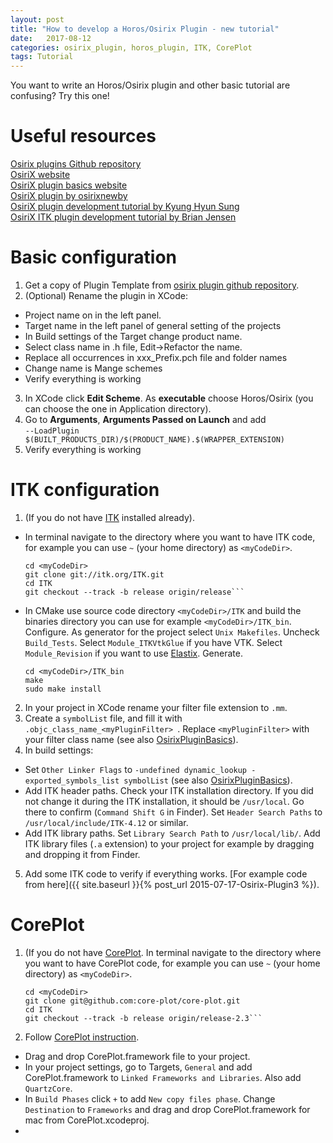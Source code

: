 ```yaml
---
layout: post
title: "How to develop a Horos/Osirix Plugin - new tutorial"
date:   2017-08-12
categories: osirix_plugin, horos_plugin, ITK, CorePlot
tags: Tutorial
---
```


You want to write an Horos/Osirix plugin and other basic tutorial are confusing? Try this one!

# Useful resources
[Osirix plugins Github repository](https://github.com/pixmeo/osirixplugins)  
[OsiriX website](http://www.osirix-viewer.com/Documentation/Guides/Development/)  
[OsiriX plugin basics website](https://osirixpluginbasics.wordpress.com)  
[OsiriX plugin by osirixnewby](http://myfirstosirixplugin.blogspot.com/)  
[OsiriX plugin development tutorial by Kyung Hyun Sung](http://kyungs.bol.ucla.edu/Site/Software.html)  
[OsiriX ITK plugin development tutorial by Brian Jensen](http://campar.in.tum.de/Students/SepOsiriXSegmentation)

# Basic configuration
1. Get a copy of Plugin Template from [osirix plugin github repository](https://github.com/pixmeo/osirixplugins).
2. (Optional) Rename the plugin in XCode:
  * Project name on in the left panel.
  * Target name in the left panel of general setting of the projects
  * In Build settings of the Target change product name.
  * Select class name in .h file, Edit->Refactor the name.
  * Replace all occurrences in xxx_Prefix.pch file and folder names
  * Change name is Mange schemes
  * Verify everything is working
3. In XCode click **Edit Scheme**. As **executable** choose Horos/Osirix (you can choose the one in Application directory).
4. Go to **Arguments**, **Arguments Passed on Launch** and add     
  `--LoadPlugin $(BUILT_PRODUCTS_DIR)/$(PRODUCT_NAME).$(WRAPPER_EXTENSION)`
5. Verify everything is working

# ITK configuration
1. (If you do not have [ITK](http://itk.org) installed already).  
  * In terminal navigate to the directory where you want to have ITK code, for example you can use `~` (your home directory) as `<myCodeDir>`.  

    ```
    cd <myCodeDir>
    git clone git://itk.org/ITK.git
    cd ITK
    git checkout --track -b release origin/release```

  * In CMake use source code directory `<myCodeDir>/ITK` and build the binaries directory you can use for example `<myCodeDir>/ITK_bin`. Configure. As generator for the project select `Unix Makefiles`. Uncheck `Build_Tests`. Select `Module_ITKVtkGlue` if you have VTK. Select `Module_Revision` if you want to use [Elastix](http://elastix.isi.uu.nl/). Generate.
    ```
    cd <myCodeDir>/ITK_bin
    make
    sudo make install
    ```
2. In your project in XCode rename your filter file extension to `.mm`.
3. Create a `symbolList` file, and fill it with `.objc_class_name_<myPluginFilter> `.
Replace `<myPluginFilter>` with your filter class name (see also [OsirixPluginBasics](https://osirixpluginbasics.wordpress.com/2015/09/29/osirix-plugin-with-itk4/)).
4. In build settings:
  * Set `Other Linker Flags` to `-undefined dynamic_lookup -exported_symbols_list symbolList` (see also [OsirixPluginBasics](https://osirixpluginbasics.wordpress.com/2015/09/29/osirix-plugin-with-itk4/)).
  * Add ITK header paths. Check your ITK installation directory. If you did not change it during the ITK installation, it should be `/usr/local`. Go there to confirm (`Command Shift G` in Finder). Set `Header Search Paths` to `/usr/local/include/ITK-4.12` or similar.
  * Add ITK library paths. Set `Library Search Path` to `/usr/local/lib/`. Add ITK library files (`.a` extension) to your project for example by dragging and dropping it from Finder.
5. Add some ITK code to verify if everything works. [For example code from here]({{ site.baseurl }}{% post_url 2015-07-17-Osirix-Plugin3 %}).

# CorePlot

1. (If you do not have [CorePlot](https://github.com/core-plot/core-plot). In terminal navigate to the directory where you want to have CorePlot code, for example you can use `~` (your home directory) as `<myCodeDir>`.  

    ```
    cd <myCodeDir>
    git clone git@github.com:core-plot/core-plot.git
    cd ITK
    git checkout --track -b release origin/release-2.3```
2. Follow [CorePlot instruction](https://github.com/core-plot/core-plot/wiki/Using-Core-Plot-in-an-Application).
  * Drag and drop CorePlot.framework file to your project.
  * In your project settings, go to Targets, `General` and add CorePlot.framework to `Linked Frameworks and Libraries`. Also add `QuartzCore`.
  * In `Build Phases` click `+` to add `New copy files phase`. Change `Destination` to `Frameworks` and drag and drop CorePlot.framework for mac from CorePlot.xcodeproj.
  *
